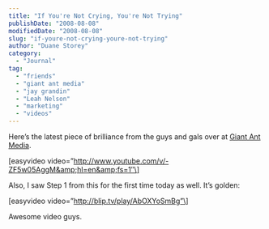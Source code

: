 ```yaml
---
title: "If You're Not Crying, You're Not Trying"
publishDate: "2008-08-08"
modifiedDate: "2008-08-08"
slug: "if-youre-not-crying-youre-not-trying"
author: "Duane Storey"
category:
  - "Journal"
tag:
  - "friends"
  - "giant ant media"
  - "jay grandin"
  - "Leah Nelson"
  - "marketing"
  - "videos"
---
```


Here’s the latest piece of brilliance from the guys and gals over at [Giant Ant Media](http://giantantmedia.com).

\[easyvideo video=”http://www.youtube.com/v/-ZF5w05AggM&amp;hl=en&amp;fs=1″\]

Also, I saw Step 1 from this for the first time today as well. It’s golden:

\[easyvideo video=”http://blip.tv/play/AbOXYoSmBg”\]

Awesome video guys.